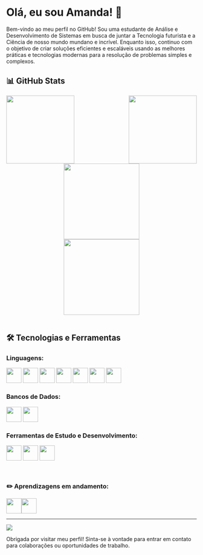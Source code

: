 <h1>Olá, eu sou Amanda! 👋</h1>
Bem-vindo ao meu perfil no GitHub! Sou uma estudante de Análise e Desenvolvimento de Sistemas em busca de juntar a Tecnologia futurista e a Ciência de nosso mundo mundano e incrível. Enquanto isso, continuo com o objetivo de criar soluções eficientes e escaláveis usando as melhores práticas e tecnologias modernas para a resolução de problemas simples e complexos. 
<br>

<h2>📊 GitHub Stats</h2> 
<div>
  <img align="left" height="180" src="https://github-readme-stats.vercel.app/api?username=Amanyti&theme=shadow_green&hide_border=false&include_all_commits=true&count_private=true" />
<img align="right" height="180" src="https://github-readme-stats.vercel.app/api/top-langs/?username=Amanyti&theme=shadow_green&hide_border=false&include_all_commits=true&count_private=true&layout=compact" />
</div>

<br>

  <div align="center" >
     <img height="200" src="https://github-readme-streak-stats.herokuapp.com/?user=Amanyti&theme=shadow_green&hide_border=false"/> 
    <br>
     <img height="200" src="https://github-contributor-stats.vercel.app/api?username=Amanyti&limit=5&theme=shadow_green&combine_all_yearly_contributions=true&hide_border=false"/>
  </div>
  
<br>

<div>
  
  <h2>🛠️ Tecnologias e Ferramentas</h2> 
  
  <h3>Linguagens:</h3>
  
  <img src="https://cdn.jsdelivr.net/gh/devicons/devicon@latest/icons/c/c-original.svg" width="40" height="40" /> <img src="https://cdn.jsdelivr.net/gh/devicons/devicon@latest/icons/csharp/csharp-original.svg"  width="40" height="40" /> <img loading="lazy" src="https://cdn.jsdelivr.net/gh/devicons/devicon/icons/java/java-original.svg" width="40" height="40"/> <img src="https://cdn.jsdelivr.net/gh/devicons/devicon@latest/icons/python/python-original.svg" width="40" height="40" />
<img src="https://cdn.jsdelivr.net/gh/devicons/devicon@latest/icons/html5/html5-original.svg"  width="40" height="40" /> <img src="https://cdn.jsdelivr.net/gh/devicons/devicon@latest/icons/css3/css3-original.svg"  width="40" height="40" /> <img src="https://cdn.jsdelivr.net/gh/devicons/devicon@latest/icons/azuresqldatabase/azuresqldatabase-original.svg"  width="40" height="40" /> 

 <h3>Bancos de Dados:</h3>
 
<img src="https://cdn.jsdelivr.net/gh/devicons/devicon@latest/icons/mysql/mysql-original-wordmark.svg" width="40" height="40" /> <img src="https://cdn.jsdelivr.net/gh/devicons/devicon@latest/icons/mariadb/mariadb-original-wordmark.svg"  width="40" height="40" /> 

<h3>Ferramentas de Estudo e Desenvolvimento:</h3>

<img loading="lazy" src="https://cdn.jsdelivr.net/gh/devicons/devicon/icons/git/git-original.svg" width="40" height="40"/>  <img src="https://cdn.jsdelivr.net/gh/devicons/devicon@latest/icons/canva/canva-original.svg"  width="40" height="40"/> <img src="https://cdn.jsdelivr.net/gh/devicons/devicon@latest/icons/notion/notion-original.svg"  width="40" height="40" />

</div>

<br>

 <h3>✏️ Aprendizagens em andamento:</h3> 
<img src="https://cdn.jsdelivr.net/gh/devicons/devicon@latest/icons/php/php-original.svg"  width="40" height="40" /><img src="https://cdn.jsdelivr.net/gh/devicons/devicon@latest/icons/docker/docker-plain-wordmark.svg" height="40" />

<br>

---
[![](https://visitcount.itsvg.in/api?id=Amanyti&icon=5&color=6)](https://visitcount.itsvg.in)

Obrigada por visitar meu perfil! Sinta-se à vontade para entrar em contato para colaborações ou oportunidades de trabalho.

